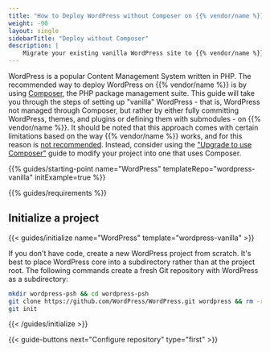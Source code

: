 ```yaml
---
title: "How to Deploy WordPress without Composer on {{% vendor/name %}}"
weight: -90
layout: single
sidebarTitle: "Deploy without Composer"
description: |
    Migrate your existing vanilla WordPress site to {{% vendor/name %}}. 
---
```


WordPress is a popular Content Management System written in PHP. The recommended way to deploy WordPress on {{% vendor/name %}} is by using [Composer](/guides/wordpress/deploy/_index.md), the PHP package management suite. This guide will take you through the steps of setting up "vanilla" WordPress - that is, WordPress not managed through Composer, but rather by either fully committing WordPress, themes, and plugins or defining them with submodules - on {{% vendor/name %}}. It should be noted that this approach comes with certain limitations based on the way {{% vendor/name %}} works, and for this reason is [not recommended](/guides/wordpress/composer/_index.md). Instead, consider using the ["Upgrade to use Composer"](/guides/wordpress/composer/migrate.md) guide to modify your project into one that uses Composer. 

{{% guides/starting-point name="WordPress" templateRepo="wordpress-vanilla" initExample=true %}}

{{% guides/requirements %}}

## Initialize a project

{{< guides/initialize name="WordPress" template="wordpress-vanilla" >}}

If you don't have code, create a new WordPress project from scratch.
It's best to place WordPress core into a subdirectory rather than at the project root.
The following commands create a fresh Git repository with WordPress as a subdirectory:

```bash
mkdir wordpress-psh && cd wordpress-psh
git clone https://github.com/WordPress/WordPress.git wordpress && rm -rf wordpress/.git
git init
```

{{< /guides/initialize >}}

{{< guide-buttons next="Configure repository" type="first" >}}
